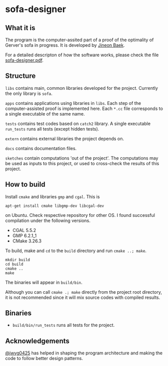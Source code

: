 # sofa-designer

## What it is

The program is the computer-assited part of a proof of the optimality of Gerver's sofa in progress.
It is developed by [Jineon Baek](https://jcpaik.github.io/).

For a detailed descripton of how the software works, please check the file [sofa-designer.pdf](sofa-designer.pdf).

## Structure

`libs` contains main, common libraries developed for the project. 
Currently the only library is `sofa`.

`apps` contains applications using libraries in `libs`. 
Each step of the computer-assisted proof is implemented here.
Each `*.cc` file corresponds to a single executable of the same name.

`tests` contains test codes based on `catch2` library.
A single executable `run_tests` runs all tests (except hidden tests).

`extern` contains external libraries the project depends on.

`docs` contains documentation files.

`sketches` contain computations 'out of the project'. 
The computations may be used as inputs to this project,
or used to cross-check the results of this project.

## How to build

Install `cmake` and libraries `gmp` and `cgal`. This is

    apt-get install cmake libgmp-dev libcgal-dev

on Ubuntu. Check respective repository for other OS.
I found successful compilation under the following versions.

- CGAL 5.5.2
- GMP 6.2.1\_1
- CMake 3.26.3

To build, make and `cd` to the `build` directory and run `cmake ..; make`.

    mkdir build
    cd build
    cmake ..
    make

The binaries will appear in `build/bin`.

Although you can call `cmake .; make` directly from the project root directory,
it is not recommended since it will mix source codes with compiled results. 

## Binaries

- `build/bin/run_tests` runs all tests for the project.

## Acknowledgements

[@jwvg0425](https://github.com/jwvg0425) has helped in shaping the program architecture
and making the code to follow better design patterns.
